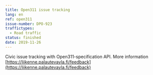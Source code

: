 ```yaml
---
title: Open311 issue tracking
lang: en
ref: open311
issue-number: DPO-923
traffictypes:
  - Road traffic
status: finished
date: 2019-11-26
---
```


Civic issue tracking with Open311-specification API.  More information [https://liikenne.palautevayla.fi/feedback](https://liikenne.palautevayla.fi/feedback)

